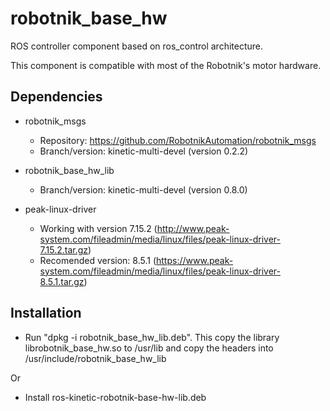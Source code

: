 # robotnik_base_hw

ROS controller component based on ros_control architecture. 

This component is compatible with most of the Robotnik's motor hardware.

## Dependencies

* robotnik_msgs 
  * Repository: https://github.com/RobotnikAutomation/robotnik_msgs
  * Branch/version: kinetic-multi-devel (version 0.2.2) 

* robotnik_base_hw_lib
  * Branch/version: kinetic-multi-devel (version 0.8.0)

* peak-linux-driver
  * Working with version 7.15.2 (http://www.peak-system.com/fileadmin/media/linux/files/peak-linux-driver-7.15.2.tar.gz)
  * Recomended version: 8.5.1 (https://www.peak-system.com/fileadmin/media/linux/files/peak-linux-driver-8.5.1.tar.gz)

## Installation

* Run "dpkg -i robotnik_base_hw_lib.deb". This copy the library librobotnik_base_hw.so to /usr/lib and copy the headers into /usr/include/robotnik_base_hw_lib

Or

* Install ros-kinetic-robotnik-base-hw-lib.deb
